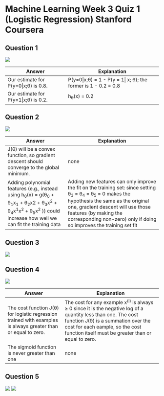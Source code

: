 # Machine Learning Week 3 Quiz 1 (Logistic Regression) Stanford Coursera

Question 1
----------
![](https://github.com/mGalarnyk/datasciencecoursera/blob/master/Stanford_Machine_Learning/Week1/data/logisticq1.PNG)

Answer | Explanation
--- | ---
Our estimate for P(y=0\|x;θ) is 0.8. | P(y=0\|x;θ) = 1 - P(y = 1\| x; θ); the former is 1 - 0.2 = 0.8
Our estimate for P(y=1\|x;θ) is 0.2. | h<sub>θ</sub>(x) = 0.2

Question 2
----------
![](https://github.com/mGalarnyk/datasciencecoursera/blob/master/Stanford_Machine_Learning/Week1/data/logisticQ2part2answers.png)

Answer | Explanation
--- | ---
J(θ) will be a convex function, so gradient descent should converge to the global minimum. | none
Adding polynomial features (e.g., instead using h<sub>θ</sub>(x) = g(θ<sub>0</sub> + θ<sub>1</sub>x<sub>1</sub> + θ<sub>2</sub>x</sub>2 + θ<sub>3</sub>x<sup>2</sup> + θ<sub>4</sub>x<sup>1</sup>x<sup>2</sup> + θ<sub>5</sub>x<sup>2</sup> )) could increase how well we can fit the training data | Adding new features can only improve the fit on the training set: since setting θ<sub>3</sub> = θ<sub>4</sub> = θ<sub>5</sub> = 0 makes the hypothesis the same as the original one, gradient descent will use those features (by making the corresponding non-zero) only if doing so improves the training set fit

Question 3
----------
![](https://github.com/mGalarnyk/datasciencecoursera/blob/master/Stanford_Machine_Learning/Week1/data/logisticq3.PNG)

Question 4
----------
![](https://github.com/mGalarnyk/datasciencecoursera/blob/master/Stanford_Machine_Learning/Week1/data/logisticq4.PNG)

Answer | Explanation
--- | ---
The cost function J(θ) for logistic regression trained with examples is always greater than or equal to zero. | The cost for any example x<sup>(i)</sup> is always ≥ 0 since it is the negative log of a quantity less than one. The cost function J(θ) is a summation over the cost for each eample, so the cost function itself must be greater than or equal to zero.
The sigmoid function is never greater than one | none


Question 5
----------
![](https://github.com/mGalarnyk/datasciencecoursera/blob/master/Stanford_Machine_Learning/Week1/data/logisticQ5part1.png)
![](https://github.com/mGalarnyk/datasciencecoursera/blob/master/Stanford_Machine_Learning/Week1/data/logisticQ5part2.png)
